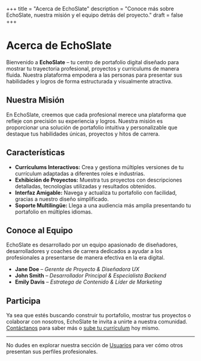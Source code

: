 +++
title = "Acerca de EchoSlate"
description = "Conoce más sobre EchoSlate, nuestra misión y el equipo detrás del proyecto."
draft = false
+++

# Acerca de EchoSlate

Bienvenido a **EchoSlate** – tu centro de portafolio digital diseñado para mostrar tu trayectoria profesional, proyectos y currículums de manera fluida. Nuestra plataforma empodera a las personas para presentar sus habilidades y logros de forma estructurada y visualmente atractiva.

## **Nuestra Misión**

En EchoSlate, creemos que cada profesional merece una plataforma que refleje con precisión su experiencia y logros. Nuestra misión es proporcionar una solución de portafolio intuitiva y personalizable que destaque tus habilidades únicas, proyectos y hitos de carrera.

## **Características**

- **Currículums Interactivos:** Crea y gestiona múltiples versiones de tu currículum adaptadas a diferentes roles e industrias.
- **Exhibición de Proyectos:** Muestra tus proyectos con descripciones detalladas, tecnologías utilizadas y resultados obtenidos.
- **Interfaz Amigable:** Navega y actualiza tu portafolio con facilidad, gracias a nuestro diseño simplificado.
- **Soporte Multilingüe:** Llega a una audiencia más amplia presentando tu portafolio en múltiples idiomas.

## **Conoce al Equipo**

EchoSlate es desarrollado por un equipo apasionado de diseñadores, desarrolladores y coaches de carrera dedicados a ayudar a los profesionales a presentarse de manera efectiva en la era digital.

- **Jane Doe** – *Gerente de Proyecto & Diseñadora UX*
- **John Smith** – *Desarrollador Principal & Especialista Backend*
- **Emily Davis** – *Estratega de Contenido & Líder de Marketing*

## **Participa**

Ya sea que estés buscando construir tu portafolio, mostrar tus proyectos o colaborar con nosotros, EchoSlate te invita a unirte a nuestra comunidad. [Contáctanos](../contact/) para saber más o [sube tu currículum](../upload/) hoy mismo.

---

No dudes en explorar nuestra sección de [Usuarios](../users/) para ver cómo otros presentan sus perfiles profesionales.

